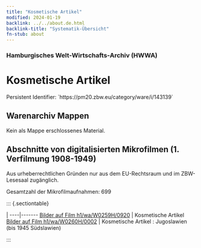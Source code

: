 ```yaml
---
title: "Kosmetische Artikel"
modified: 2024-01-19
backlink: ../../about.de.html
backlink-title: "Systematik-Übersicht"
fn-stub: about
---
```


### Hamburgisches Welt-Wirtschafts-Archiv (HWWA)

# Kosmetische Artikel

<div class="hint">Persistent Identifier: `https://pm20.zbw.eu/category/ware/i/143139`</div>







## Warenarchiv Mappen





Kein als Mappe erschlossenes Material.



<a id="filmsections" />

## Abschnitte von digitalisierten Mikrofilmen (1. Verfilmung 1908-1949)

<p>Aus urheberrechtlichen Gründen nur aus dem EU-Rechtsraum und im ZBW-Lesesaal zugänglich.</p>


<p>Gesamtzahl der Mikrofilmaufnahmen: 699</p>





::: {.sectiontable}

 | 
----|-------
<a class="btn" href="https://pm20.zbw.eu/film/h1/wa/W0259H/0920" rel="nofollow">Bilder auf Film h1/wa/W0259H/0920</a> | Kosmetische Artikel
<a class="btn" href="https://pm20.zbw.eu/film/h1/wa/W0260H/0002" rel="nofollow">Bilder auf Film h1/wa/W0260H/0002</a> | Kosmetische Artikel : Jugoslawien (bis 1945 Südslawien)


:::
















